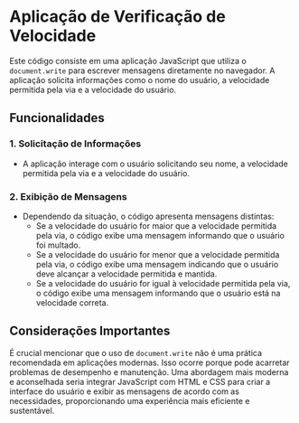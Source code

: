 # Aplicação de Verificação de Velocidade

Este código consiste em uma aplicação JavaScript que utiliza o `document.write` para escrever mensagens diretamente no navegador. A aplicação solicita informações como o nome do usuário, a velocidade permitida pela via e a velocidade do usuário.

## Funcionalidades

### 1. Solicitação de Informações
   - A aplicação interage com o usuário solicitando seu nome, a velocidade permitida pela via e a velocidade do usuário.

### 2. Exibição de Mensagens
   - Dependendo da situação, o código apresenta mensagens distintas:
      - Se a velocidade do usuário for maior que a velocidade permitida pela via, o código exibe uma mensagem informando que o usuário foi multado.
      - Se a velocidade do usuário for menor que a velocidade permitida pela via, o código exibe uma mensagem indicando que o usuário deve alcançar a velocidade permitida e mantida.
      - Se a velocidade do usuário for igual à velocidade permitida pela via, o código exibe uma mensagem informando que o usuário está na velocidade correta.

## Considerações Importantes

É crucial mencionar que o uso de `document.write` não é uma prática recomendada em aplicações modernas. Isso ocorre porque pode acarretar problemas de desempenho e manutenção. Uma abordagem mais moderna e aconselhada seria integrar JavaScript com HTML e CSS para criar a interface do usuário e exibir as mensagens de acordo com as necessidades, proporcionando uma experiência mais eficiente e sustentável.